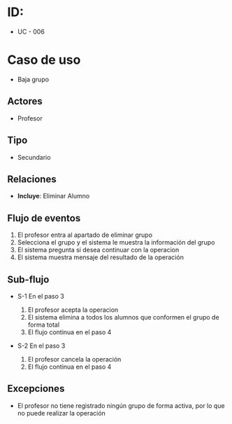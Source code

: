 # ID: 
- UC - 006
  
# Caso de uso        
 * Baja grupo
   
## Actores
  - Profesor
    
## Tipo
- Secundario

## Relaciones
- **Incluye**: Eliminar Alumno

## Flujo de eventos
1. El profesor entra al apartado de eliminar grupo
2. Selecciona el grupo y el sistema le muestra la información del grupo
3. El sistema pregunta si desea continuar con la operacion
4. El sistema muestra mensaje del resultado de la operación

## Sub-flujo
* S-1 En el paso 3
    1. El profesor acepta la operacion
    2. El sistema elimina a todos los alumnos que conformen el grupo de forma total
    3. El flujo continua en el paso 4
       
* S-2 En el paso 3
    1. El profesor cancela la operación
    2. El flujo continua en el paso 4

## Excepciones
- El profesor no tiene registrado ningún grupo de forma activa, por lo que no puede realizar la operación
